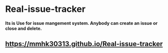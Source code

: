 # Real-issue-tracker

#### Its is Use for issue mangement system. Anybody can create an issue or close and delete.

## https://mmhk30313.github.io/Real-issue-tracker
